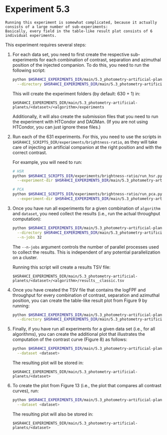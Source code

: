# Experiment 5.3

```{caution}
Running this experiment is somewhat complicated, because it actually consists of a large number of sub-experiments:
Basically, every field in the table-like result plot consists of 6 individual experiments.
```

This experiment requires several steps:

1. For each data set, you need to first create the respective sub-experiments for each combination of contrast, separation and azimuthal position of the injected companion.
   To do this, you need to run the following script:
   ```bash
   python $HSR4HCI_EXPERIMENTS_DIR/main/5.3_photometry-artificial-planets/00_create_experiments.py \
     --directory $HSR4HCI_EXPERIMENTS_DIR/main/5.3_photometry-artificial-planets/<dataset>/<algorithm>
   ```
   This will create the experiment folders (by default: 630 + 1) in:
   ```text
   $HSR4HCI_EXPERIMENTS_DIR/main/5.3_photometry-artificial-planets/<dataset>/<algorithm>/experiments
   ```
   Additionally, it will also create the submission files that you need to run the experiment with HTCondor and DAGMan.
   (If you are not using HTCondor, you can just ignore these files.)
2. Run each of the 631 experiments.
   For this, you need to use the scripts in `$HSR4HCI_SCRIPTS_DIR/experiments/brightness-ratio`, as they will take care of injecting an artificial companion at the right position and with the correct contrast.

   For example, you will need to run:
   ```bash
   # HSR
   python $HSR4HCI_SCRIPTS_DIR/experiments/brightness-ratio/run_hsr.py \
     --experiment-dir $HSR4HCI_EXPERIMENTS_DIR/main/5.3_photometry-artificial-planets/beta_pictoris__lp/signal_fitting/experiments/10.00__2.0__a
   
   # PCA
   python $HSR4HCI_SCRIPTS_DIR/experiments/brightness-ratio/run_pca.py \
     --experiment-dir $HSR4HCI_EXPERIMENTS_DIR/main/5.3_photometry-artificial-planets/beta_pictoris__lp/pca-20/experiments/10.00__2.0__a
   ```
3. Once you have run all experiments for a given combination of `algorithm` and `dataset`, you need collect the results (i.e., run the actual throughput computation):
   ```bash
   python $HSR4HCI_EXPERIMENTS_DIR/main/5.3_photometry-artificial-planets/01_collect_results.py \
     --directory $HSR4HCI_EXPERIMENTS_DIR/main/5.3_photometry-artificial-planets/<dataset>/<algorithm> \
     --n-jobs 32
   ```
   The `--n-jobs` argument controls the number of parallel processes used to collect the results.
   This is independent of any potential parallelization on a cluster.

   Running this script will create a results TSV file:
   ```text
   $HSR4HCI_EXPERIMENTS_DIR/main/5.3_photometry-artificial-planets/<dataset>/<algorithm>/results__classic.tsv
   ```
4. Once you have created the TSV file that contains the logFPF and throughput for every combination of contrast, separation and azimuthal position, you can create the table-like result plot from Figure 9 by running:
   ```bash
   python $HSR4HCI_EXPERIMENTS_DIR/main/5.3_photometry-artificial-planets/02_make_plot.py \
     --directory $HSR4HCI_EXPERIMENTS_DIR/main/5.3_photometry-artificial-planets/<dataset>/<algorithm>
   ```
5. Finally, if you have run all experiments for a given data set (i.e., for all algorithms), you can create the additional plot that illustrates the computation of the contrast curve (Figure 8) as follows:
   ```bash
   python $HSR4HCI_EXPERIMENTS_DIR/main/5.3_photometry-artificial-planets/03_plot_interpolated_fpf.py \
     --dataset <dataset>
   ```
   The resulting plot will be stored in:
   ```text
   $HSR4HCI_EXPERIMENTS_DIR/main/5.3_photometry-artificial-planets/<dataset>
   ```
6. To create the plot from Figure 13 (i.e., the plot that compares all contrast curves), run:
   ```bash
   python $HSR4HCI_EXPERIMENTS_DIR/main/5.3_photometry-artificial-planets/04_plot_all_contrast_curves.py \
     --dataset <dataset>
   ```
   The resulting plot will also be stored in:
   ```text
   $HSR4HCI_EXPERIMENTS_DIR/main/5.3_photometry-artificial-planets/<dataset>
   ```

